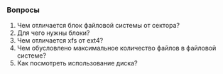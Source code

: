 ### Вопросы

1. Чем отличается блок файловой системы от сектора?
2. Для чего нужны блоки?
3. Чем отличается xfs от ext4?
4. Чем обусловлено максимальное количество файлов в файловой системе?
5. Как посмотреть использование диска?